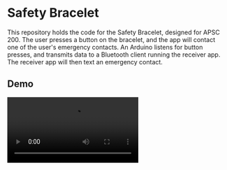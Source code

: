 # Safety Bracelet

This repository holds the code for the Safety Bracelet, designed for
APSC 200. The user presses a button on the bracelet, and the app will
contact one of the user's emergency contacts. An Arduino listens for
button presses, and transmits data to a Bluetooth client running the
receiver app. The receiver app will then text an emergency contact.

## Demo

![Demo](demo.mp4)
